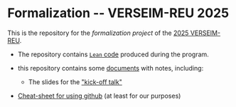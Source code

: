 # Formalization -- VERSEIM-REU 2025

This is the repository for the *formalization project* of the [2025
VERSEIM-REU](https://sites.tufts.edu/verseimreu/).

- The repository contains [`Lean` code](/VERSEIM2025/) produced
  during the program.

- this repository contains some [documents](/documents/) with notes,
  including:

  - The slides for the ["kick-off talk"](/documents/2025-06-01--formalization-kickoff-talk-slides.pdf)

- [Cheat-sheet for using github](/documents/git-cheat-sheet.md) (at least for our purposes)

